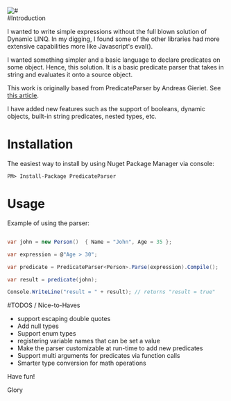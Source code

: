 
![#](https://img.shields.io/nuget/v/predicateparser.svg?style=flat)</div>
<br/>
#Introduction

I wanted to write simple expressions without the full blown solution of Dynamic LINQ.  In my digging, I found some of the other libraries had more extensive capabilities more like Javascript's eval().   

I wanted something simpler and a basic language to declare predicates on some object.  Hence, this solution.  It is a basic predicate parser that takes in string and evaluates it onto a source object.  

This work is originally based from PredicateParser by Andreas Gieriet. See [this article](http://www.codeproject.com/Articles/355513/Invent-your-own-Dynamic-LINQ-parser).

I have added new features such as the support of booleans, dynamic objects, built-in string predicates, nested types, etc.  

# Installation

The easiest way to install by using Nuget Package Manager via console:

```
PM> Install-Package PredicateParser
```

# Usage

Example of using the parser:

```cs

var john = new Person()  { Name = "John", Age = 35 };

var expression = @"Age > 30";

var predicate = PredicateParser<Person>.Parse(expression).Compile();

var result = predicate(john);

Console.WriteLine("result = " + result); // returns "result = true"  
```


#TODOS / Nice-to-Haves
- support escaping double quotes
- Add null types
- Support enum types
- registering variable names that can be set a value
- Make the parser customizable at run-time to add new predicates
- Support multi arguments for predicates via function calls
- Smarter type conversion for math operations 

Have fun!

Glory
